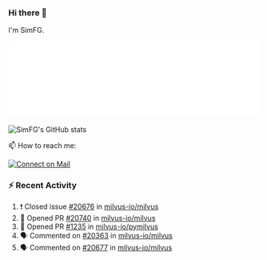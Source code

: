 ### Hi there 👋

I'm SimFG.

![Metrics](/metrics.plugin.followup.user.svg)

![SimFG's GitHub stats](https://github-readme-stats.vercel.app/api?username=SimFG&show_icons=true&theme=radical&count_private=true)

📫 How to reach me:

[![Connect on Mail](https://img.shields.io/badge/Ask%20me-anything-1abc9c.svg)](mailto:1142838399@qq.com)

### :zap: Recent Activity

<!--START_SECTION:activity-->
1. ❗️ Closed issue [#20676](https://github.com/milvus-io/milvus/issues/20676) in [milvus-io/milvus](https://github.com/milvus-io/milvus)
2. 💪 Opened PR [#20740](https://github.com/milvus-io/milvus/pull/20740) in [milvus-io/milvus](https://github.com/milvus-io/milvus)
3. 💪 Opened PR [#1235](https://github.com/milvus-io/pymilvus/pull/1235) in [milvus-io/pymilvus](https://github.com/milvus-io/pymilvus)
4. 🗣 Commented on [#20363](https://github.com/milvus-io/milvus/issues/20363) in [milvus-io/milvus](https://github.com/milvus-io/milvus)
5. 🗣 Commented on [#20677](https://github.com/milvus-io/milvus/issues/20677) in [milvus-io/milvus](https://github.com/milvus-io/milvus)
<!--END_SECTION:activity-->

